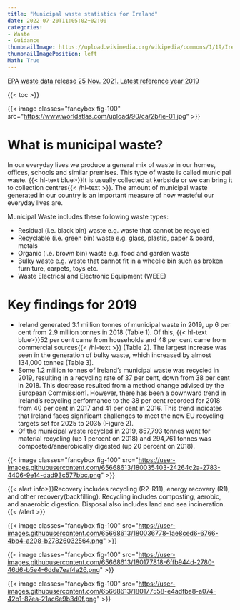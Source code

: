 ```yaml
---
title: "Municipal waste statistics for Ireland"
date: 2022-07-20T11:05:02+02:00
categories:
- Waste
- Guidance
thumbnailImage: https://upload.wikimedia.org/wikipedia/commons/1/19/Ireland_flag.gif
thumbnailImagePosition: left
Math: True
---
```

[EPA waste data release 25 Nov. 2021. Latest reference year 2019](https://www.epa.ie/our-services/monitoring--assessment/waste/national-waste-statistics/municipal/)
<!--more-->
{{< toc >}}

{{< image classes="fancybox fig-100" src="https://www.worldatlas.com/upload/90/ca/2b/ie-01.jpg" >}}

# What is municipal waste?
In our everyday lives we produce a general mix of waste in our homes, offices, schools and similar premises. This type of waste is called municipal waste. {{< hl-text blue>}}It is usually collected at kerbside or we can bring it to collection centres{{< /hl-text >}}. The amount of municipal waste generated in our country is an important measure of how wasteful our everyday lives are.

Municipal Waste includes these following waste types:
* Residual (i.e. black bin) waste e.g. waste that cannot be recycled
* Recyclable (i.e. green bin) waste e.g. glass, plastic, paper & board, metals
* Organic (i.e. brown bin) waste e.g. food and garden waste
* Bulky waste e.g. waste that cannot fit in a wheelie bin such as broken furniture, carpets, toys etc.
* Waste Electrical and Electronic Equipment (WEEE)

# Key findings for 2019
* Ireland generated 3.1 million tonnes of municipal waste in 2019, up 6 per cent from 2.9 million tonnes in 2018 (Table 1). Of this, {{< hl-text blue>}}52 per cent came from households and 48 per cent came from commercial sources{{< /hl-text >}} (Table 2). The largest increase was seen in the generation of bulky waste, which increased by almost 134,000 tonnes (Table 3).
* Some 1.2 million tonnes of Ireland’s municipal waste was recycled in 2019, resulting in a recycling rate of 37 per cent, down from 38 per cent in 2018. This decrease resulted from a method change advised by the European Commission1. However, there has been a downward trend in Ireland’s recycling performance to the 38 per cent recorded for 2018 from 40 per cent in 2017 and 41 per cent in 2016. This trend indicates that Ireland faces significant challenges to meet the new EU recycling targets set for 2025 to 2035 (Figure 2).
* Of the municipal waste recycled in 2019, 857,793 tonnes went for material recycling (up 1 percent on 2018) and 294,761 tonnes was composted/anaerobically digested (up 20 percent on 2018).

{{< image classes="fancybox fig-100" src="https://user-images.githubusercontent.com/65668613/180035403-24264c2a-2783-4406-9e14-dad93c577bbc.png" >}}

{{< alert info>}}Recovery includes recycling (R2-R11), energy recovery (R1), and other recovery(backfilling). Recycling includes composting, aerobic, and anaerobic digestion. Disposal also includes land and sea incineration.{{< /alert >}}

{{< image classes="fancybox fig-100" src="https://user-images.githubusercontent.com/65668613/180036778-1ae8ced6-6766-4bb4-a208-b27826032564.png" >}}

{{< image classes="fancybox fig-100" src="https://user-images.githubusercontent.com/65668613/180177818-6ffb944d-2780-46d6-b5e4-6dde7eaf4a26.png" >}}

{{< image classes="fancybox fig-100" src="https://user-images.githubusercontent.com/65668613/180177558-e4adfba8-a074-42b1-87ea-21ac6e9b3d0f.png" >}}
